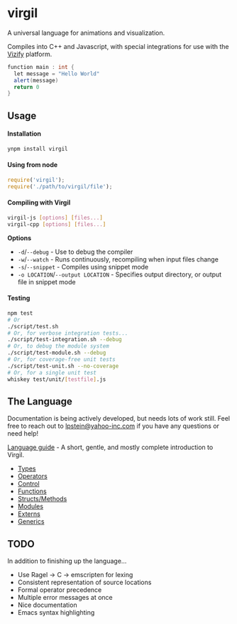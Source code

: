 # virgil

A universal language for animations and visualization.

Compiles into C++ and Javascript, with special integrations for use
with the [Vizify](https://git.corp.yahoo.com/lpstein/vizify) platform.

```c#
function main : int {
  let message = "Hello World"
  alert(message)
  return 0
}
```

## Usage

#### Installation

```bash
ynpm install virgil
```

#### Using from node

```javascript
require('virgil');
require('./path/to/virgil/file');
```

#### Compiling with Virgil

```bash
virgil-js [options] [files...]
virgil-cpp [options] [files...]
```

**Options**

 * `-d`/`--debug` - Use to debug the compiler
 * `-w`/`--watch` - Runs continuously, recompiling when input files change
 * `-s`/`--snippet` - Compiles using snippet mode
 * `-o LOCATION`/`--output LOCATION` - Specifies output directory, or
                                       output file in snippet mode

#### Testing

```bash
npm test
# Or
./script/test.sh
# Or, for verbose integration tests...
./script/test-integration.sh --debug
# Or, to debug the module system
./script/test-module.sh --debug
# Or, for coverage-free unit tests
./script/test-unit.sh --no-coverage
# Or, for a single unit test
whiskey test/unit/[testfile].js
```

## The Language

Documentation is being actively developed, but needs lots of work still.
Feel free to reach out to lpstein@yahoo-inc.com if you have any questions
or need help!

[Language guide](language/guide.md) - A short, gentle, and mostly complete
                                      introduction to Virgil.

 * [Types](language/types.md)
 * [Operators](language/operators.md)
 * [Control](language/control.md)
 * [Functions](language/functions.md)
 * [Structs/Methods](language/structs.md)
 * [Modules](language/modules.md)
 * [Externs](language/externs.md)
 * [Generics](language/generics.md)

## TODO

In addition to finishing up the language...

 * Use Ragel -> C -> emscripten for lexing
 * Consistent representation of source locations
 * Formal operator precedence
 * Multiple error messages at once
 * Nice documentation
 * Emacs syntax highlighting
